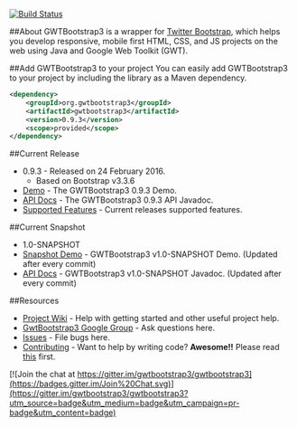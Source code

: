 [![Build Status](https://travis-ci.org/gwtbootstrap3/gwtbootstrap3.svg?branch=master)](https://travis-ci.org/gwtbootstrap3/gwtbootstrap3)

##About
GWTBootstrap3 is a wrapper for [Twitter Bootstrap](http://getbootstrap.com/), which helps you develop responsive, mobile first HTML, CSS, and JS projects on the web using Java and Google Web Toolkit (GWT). 

##Add GWTBootstrap3 to your project
You can easily add GWTBootstrap3 to your project by including the library as a Maven dependency.

```xml
<dependency>
    <groupId>org.gwtbootstrap3</groupId>
    <artifactId>gwtbootstrap3</artifactId>
    <version>0.9.3</version>
    <scope>provided</scope>
</dependency>
```

##Current Release
* 0.9.3 - Released on 24 February 2016. 
  * Based on Bootstrap v3.3.6
* [Demo](http://gwtbootstrap3.github.io/gwtbootstrap3-demo/) - The GWTBootstrap3 0.9.3 Demo.
* [API Docs](http://gwtbootstrap3.github.io/gwtbootstrap3-demo/apidocs) - The GWTBootstrap3 0.9.3 API Javadoc.
* [Supported Features](https://github.com/gwtbootstrap3/gwtbootstrap3/wiki/Supported-Features) - Current releases supported features.

##Current Snapshot
* 1.0-SNAPSHOT
* [Snapshot Demo](http://gwtbootstrap3.github.io/gwtbootstrap3-demo/snapshot) - GWTBootstrap3 v1.0-SNAPSHOT Demo. (Updated after every commit)
* [API Docs](http://gwtbootstrap3.github.io/gwtbootstrap3-demo/snapshot/apidocs) - GWTBootstrap3 v1.0-SNAPSHOT Javadoc. (Updated after every commit)

##Resources
* [Project Wiki](https://github.com/gwtbootstrap3/gwtbootstrap3/wiki) - Help with getting started and other useful project help.
* [GwtBootstrap3 Google Group](https://groups.google.com/forum/?fromgroups#!forum/gwtbootstrap3) - Ask questions here.
* [Issues](https://github.com/gwtbootstrap3/gwtbootstrap3/issues) - File bugs here.
* [Contributing](https://github.com/gwtbootstrap3/gwtbootstrap3/wiki/Contributing) - Want to help by writing code?  **Awesome!!**  Please read [this](https://github.com/gwtbootstrap3/gwtbootstrap3/wiki/Contributing) first.

[![Join the chat at https://gitter.im/gwtbootstrap3/gwtbootstrap3](https://badges.gitter.im/Join%20Chat.svg)](https://gitter.im/gwtbootstrap3/gwtbootstrap3?utm_source=badge&utm_medium=badge&utm_campaign=pr-badge&utm_content=badge)
